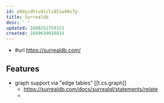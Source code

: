 ```yaml
---
id: p9dycdhtvdicli85iw40s7p
title: Surrealdb
desc: ' '
updated: 1698252759323
created: 1689630910814
---
```


- #url https://surrealdb.com/

## Features

- graph support via "edge tables" [[t.cs.graph]]
  - https://surrealdb.com/docs/surrealql/statements/relate
  - 